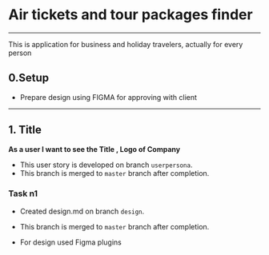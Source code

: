 # Air tickets and tour packages finder

---

This is application for business and holiday travelers, actually for every person

## 0.Setup

- Prepare design using FIGMA for approving with client

---

## 1. Title

**As a user I want to  see the Title ,
 Logo  of Company**

- This user story is developed on branch `userpersona`.
- This branch is merged to `master` branch after completion.

### Task n1

- Created design.md on branch `design`.
- This branch is merged to `master` branch after completion.

- For design used Figma plugins